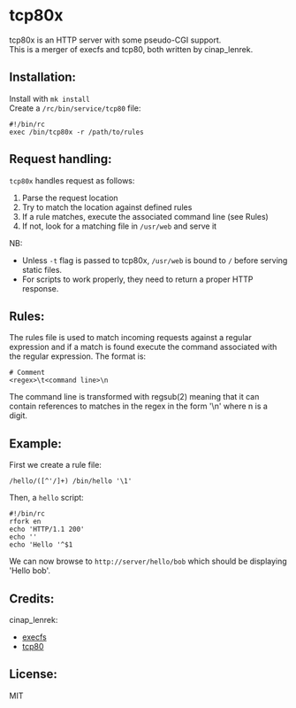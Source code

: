 tcp80x
=======
tcp80x is an HTTP server with some pseudo-CGI support.  
This is a merger of execfs and tcp80, both written by cinap_lenrek.

Installation:
-------------
Install with `mk install`  
Create a `/rc/bin/service/tcp80` file:  
```
#!/bin/rc
exec /bin/tcp80x -r /path/to/rules
```

Request handling:
-----------------
`tcp80x` handles request as follows:
1. Parse the request location
2. Try to match the location against defined rules
3. If a rule matches, execute the associated command line (see Rules)
4. If not, look for a matching file in `/usr/web` and serve it

NB:
- Unless `-t` flag is passed to tcp80x, `/usr/web` is bound to `/` before serving static files.
- For scripts to work properly, they need to return a proper HTTP response.

Rules:
-------
The rules file is used to match incoming requests against a regular expression
and if a match is found execute the command associated with the regular expression.
The format is:
```
# Comment
<regex>\t<command line>\n
```
The command line is transformed with regsub(2) meaning that it can contain references
to matches in the regex in the form '\n' where n is a digit. 

Example:
--------
First we create a rule file:
```
/hello/([^'/]+)	/bin/hello '\1'
```

Then, a `hello` script:
```
#!/bin/rc
rfork en
echo 'HTTP/1.1 200'
echo ''
echo 'Hello '^$1
```

We can now browse to `http://server/hello/bob` which should be displaying 'Hello bob'.

Credits:
--------
cinap_lenrek:
- [execfs](https://www.felloff.net/usr/cinap_lenrek/execfs.tgz)
- [tcp80](https://www.felloff.net/usr/cinap_lenrek/tcp80.tgz)

License:
--------
MIT
